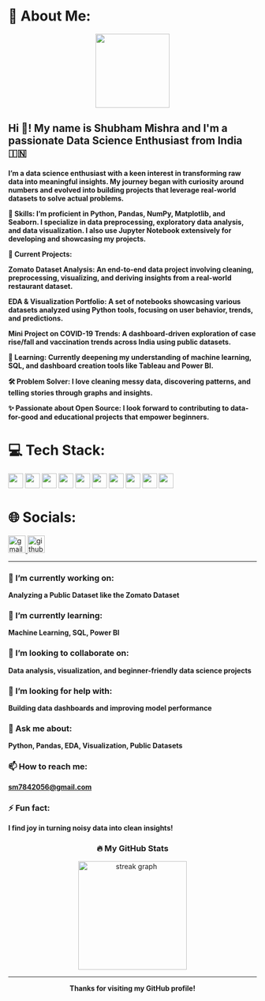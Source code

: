 <h1> 💫 About Me:</h1>
<div align="center">
  <img height="150" src="https://media.giphy.com/media/M9gbBd9nbDrOTu1Mqx/giphy.gif" />
</div>


<h2 align="left">Hi 👋! My name is Shubham Mishra and I'm a passionate Data Science Enthusiast from India 🇮🇳</h2>

<h4>
I’m a data science enthusiast with a keen interest in transforming raw data into meaningful insights. My journey began with curiosity around numbers and evolved into building projects that leverage real-world datasets to solve actual problems.

🚀 Skills: I’m proficient in Python, Pandas, NumPy, Matplotlib, and Seaborn. I specialize in data preprocessing, exploratory data analysis, and data visualization. I also use Jupyter Notebook extensively for developing and showcasing my projects.

🔭 Current Projects:

Zomato Dataset Analysis: An end-to-end data project involving cleaning, preprocessing, visualizing, and deriving insights from a real-world restaurant dataset.

EDA & Visualization Portfolio: A set of notebooks showcasing various datasets analyzed using Python tools, focusing on user behavior, trends, and predictions.

Mini Project on COVID-19 Trends: A dashboard-driven exploration of case rise/fall and vaccination trends across India using public datasets.

🌱 Learning: Currently deepening my understanding of machine learning, SQL, and dashboard creation tools like Tableau and Power BI.

🛠️ Problem Solver: I love cleaning messy data, discovering patterns, and telling stories through graphs and insights.

✨ Passionate about Open Source: I look forward to contributing to data-for-good and educational projects that empower beginners.
</h4>

<h1>💻 Tech Stack:</h1>

<div align="left">
  <img src="https://cdn.jsdelivr.net/gh/devicons/devicon/icons/python/python-original.svg" height="30" />
  <img src="https://cdn.jsdelivr.net/gh/devicons/devicon/icons/jupyter/jupyter-original.svg" height="30" />
  <img src="https://cdn.jsdelivr.net/gh/devicons/devicon/icons/pandas/pandas-original.svg" height="30" />
  <img src="https://cdn.jsdelivr.net/gh/devicons/devicon/icons/numpy/numpy-original.svg" height="30" />
  <img src="https://cdn.jsdelivr.net/gh/devicons/devicon/icons/matplotlib/matplotlib-original.svg" height="30" />
  <img src="https://cdn.jsdelivr.net/gh/devicons/devicon/icons/seaborn/seaborn-original.svg" height="30" />
  <img src="https://cdn.jsdelivr.net/gh/devicons/devicon/icons/git/git-original.svg" height="30" />
  <img src="https://cdn.jsdelivr.net/gh/devicons/devicon/icons/github/github-original.svg" height="30" />
  <img src="https://cdn.jsdelivr.net/gh/devicons/devicon/icons/mysql/mysql-original.svg" height="30" />
  <img src="https://cdn.jsdelivr.net/gh/devicons/devicon/icons/linux/linux-original.svg" height="30" />
</div>

<h1> 🌐 Socials:</h1>

<div align="left">
  <a href="mailto:sm7842056@gmail.com" target="_blank">
    <img src="https://img.shields.io/static/v1?message=Gmail&logo=gmail&label=&color=D14836&logoColor=white&labelColor=&style=for-the-badge" height="35" alt="gmail logo" />
  </a>
  <a href="https://github.com/Shubhamkkd" target="_blank">
    <img src="https://img.shields.io/static/v1?message=GitHub&logo=github&label=&color=000000&logoColor=white&labelColor=&style=for-the-badge" height="35" alt="github logo" />
  </a>
</div>

---

### 🔭 I’m currently working on:
**Analyzing a Public Dataset like the Zomato Dataset**

### 🌱 I’m currently learning:
**Machine Learning, SQL, Power BI**

### 👯 I’m looking to collaborate on:
**Data analysis, visualization, and beginner-friendly data science projects**

### 🤝 I’m looking for help with:
**Building data dashboards and improving model performance**

### 💬 Ask me about:
**Python, Pandas, EDA, Visualization, Public Datasets**

### 📫 How to reach me:
**sm7842056@gmail.com**

### ⚡ Fun fact:
**I find joy in turning noisy data into clean insights!**

<h3 align="center">🔥 My GitHub Stats</h3>

<div align="center">
  <img src="https://streak-stats.demolab.com?user=Shubhamkkd&locale=en&mode=daily&theme=dark&hide_border=false&border_radius=5&order=3" height="220" alt="streak graph" />
</div>

---

<p align="center"><b>Thanks for visiting my GitHub profile!</b></p>


<br clear="both" />
